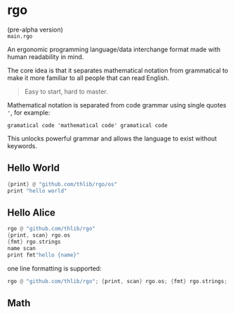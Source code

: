 # rgo
(pre-alpha version)  
`main.rgo`

An ergonomic programming language/data interchange format made with human readability in mind.

The core idea is that it separates mathematical notation from grammatical to make it more familiar to all people that can read English.

>Easy to start, hard to master.

Mathematical notation is separated from code grammar using single quotes `'`, for example:

```rgo
gramatical code 'mathematical code' gramatical code 
```
This unlocks powerful grammar and allows the language to exist without keywords.

## Hello World

```rust
{print} @ "github.com/thlib/rgo/os"
print "hello world"
```

## Hello Alice

```rust
rgo @ "github.com/thlib/rgo"
{print, scan} rgo.os
{fmt} rgo.strings
name scan
print fmt"hello {name}"
```

one line formatting is supported:
```rust
rgo @ "github.com/thlib/rgo"; {print, scan} rgo.os; {fmt} rgo.strings; name scan; print fmt"hello {name}"
```

## Math
